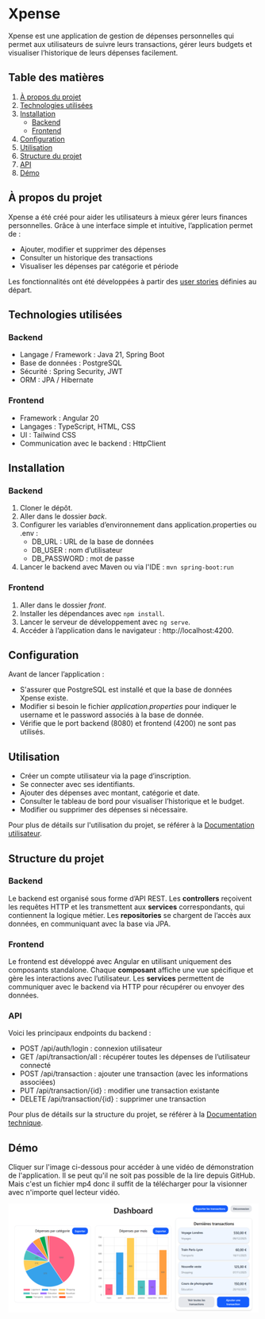# Xpense

Xpense est une application de gestion de dépenses personnelles qui permet aux utilisateurs de suivre leurs transactions, gérer leurs budgets et visualiser l’historique de leurs dépenses facilement.

## Table des matières
1. [À propos du projet](#à-propos-du-projet)
2. [Technologies utilisées](#technologies-utilisées)
3. [Installation](#installation)
   - [Backend](#backend)
   - [Frontend](#frontend)
4. [Configuration](#configuration)
5. [Utilisation](#utilisation)
6. [Structure du projet](#structure-du-projet)
7. [API](#api)
8. [Démo](#démo)

## À propos du projet

Xpense a été créé pour aider les utilisateurs à mieux gérer leurs finances personnelles. Grâce à une interface simple et intuitive, l’application permet de :
- Ajouter, modifier et supprimer des dépenses
- Consulter un historique des transactions
- Visualiser les dépenses par catégorie et période

Les fonctionnalités ont été développées à partir des [user stories](doc/UserStories.md) définies au départ.

## Technologies utilisées

### Backend
- Langage / Framework : Java 21, Spring Boot
- Base de données : PostgreSQL
- Sécurité : Spring Security, JWT
- ORM : JPA / Hibernate

### Frontend
- Framework : Angular 20
- Langages : TypeScript, HTML, CSS
- UI : Tailwind CSS
- Communication avec le backend : HttpClient

## Installation

### Backend
1. Cloner le dépôt.
2. Aller dans le dossier *back*.
3. Configurer les variables d’environnement dans application.properties ou .env :
    - DB_URL : URL de la base de données
    - DB_USER : nom d’utilisateur
    - DB_PASSWORD : mot de passe
4. Lancer le backend avec Maven ou via l'IDE : `mvn spring-boot:run`

### Frontend
1. Aller dans le dossier *front*.
2. Installer les dépendances avec `npm install`.
3. Lancer le serveur de développement avec `ng serve`.
4. Accéder à l’application dans le navigateur : http://localhost:4200.

## Configuration
Avant de lancer l’application :
- S'assurer que PostgreSQL est installé et que la base de données Xpense existe.
- Modifier si besoin le fichier *application.properties* pour indiquer le username et le password associés à la base de donnée.
- Vérifie que le port backend (8080) et frontend (4200) ne sont pas utilisés.

## Utilisation
- Créer un compte utilisateur via la page d’inscription.
- Se connecter avec ses identifiants.
- Ajouter des dépenses avec montant, catégorie et date.
- Consulter le tableau de bord pour visualiser l’historique et le budget.
- Modifier ou supprimer des dépenses si nécessaire.

Pour plus de détails sur l'utilisation du projet, se référer à la [Documentation utilisateur](doc/DocUtilisateur.md).

## Structure du projet

### Backend

Le backend est organisé sous forme d’API REST. Les **controllers** reçoivent les requêtes HTTP et les transmettent aux **services** correspondants, qui contiennent la logique métier. Les **repositories** se chargent de l’accès aux données, en communiquant avec la base via JPA.

### Frontend

Le frontend est développé avec Angular en utilisant uniquement des composants standalone. Chaque **composant** affiche une vue spécifique et gère les interactions avec l’utilisateur. Les **services** permettent de communiquer avec le backend via HTTP pour récupérer ou envoyer des données.

### API
Voici les principaux endpoints du backend :
- POST /api/auth/login : connexion utilisateur
- GET /api/transaction/all : récupérer toutes les dépenses de l’utilisateur connecté
- POST /api/transaction : ajouter une transaction (avec les informations associées)
- PUT /api/transaction/{id} : modifier une transaction existante
- DELETE /api/transaction/{id} : supprimer une transaction

Pour plus de détails sur la structure du projet, se référer à la [Documentation technique](doc/DocTechnique.md).

## Démo

Cliquer sur l'image ci-dessous pour accéder à une vidéo de démonstration de l'application. Il se peut qu'il ne soit pas possible de la lire depuis GitHub. Mais c'est un fichier mp4 donc il suffit de la télécharger pour la visionner avec n'importe quel lecteur vidéo.

[![Démonstration du projet](doc/Dashboard.png)](doc/Demo.mp4)